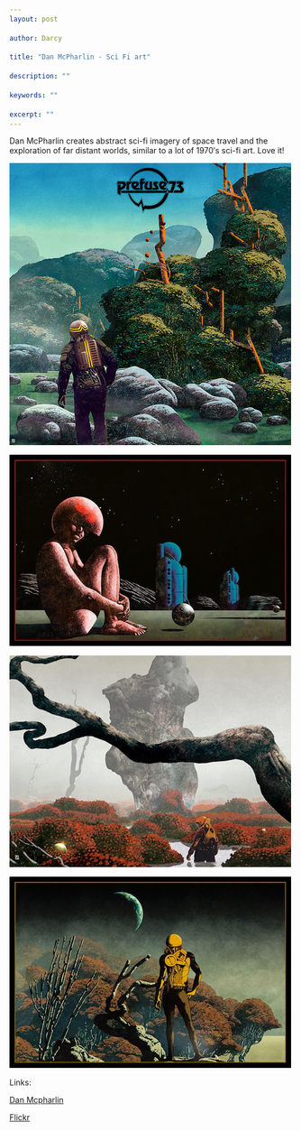 ```yaml
---
layout: post

author: Darcy

title: "Dan McPharlin - Sci Fi art"

description: ""

keywords: ""

excerpt: ""
---
```


Dan McPharlin creates abstract sci-fi imagery of space travel and the exploration of far distant worlds, similar to a lot of 1970′s sci-fi art. Love it!

![Dan McPharlin](/images/posts/2013/dan-mcpharlin/3592037540_a61502a815.jpg)

![Dan McPharlin](/images/posts/2013/dan-mcpharlin/dan_mcpharlin_wired_spread02.jpg)

![Dan McPharlin](/images/posts/2013/dan-mcpharlin/Dan-McPharlin_3.jpg)

![Dan McPharlin](/images/posts/2013/dan-mcpharlin/dan_mcpharlin_wired_spread03.jpg)


Links:

[Dan Mcpharlin](http://home.iprimus.com.au/danmcpharlin/art/index.htm)

[Flickr](www.flickr.com/photos/danmcp/)




